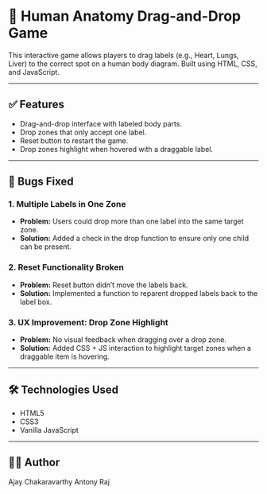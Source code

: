 # 🧩 Human Anatomy Drag-and-Drop Game

This interactive game allows players to drag labels (e.g., Heart, Lungs, Liver) to the correct spot on a human body diagram. Built using HTML, CSS, and JavaScript.

---

## ✅ Features
- Drag-and-drop interface with labeled body parts.
- Drop zones that only accept one label.
- Reset button to restart the game.
- Drop zones highlight when hovered with a draggable label.

---

## 🐛 Bugs Fixed

### 1. Multiple Labels in One Zone
- **Problem:** Users could drop more than one label into the same target zone.
- **Solution:** Added a check in the drop function to ensure only one child can be present.

### 2. Reset Functionality Broken
- **Problem:** Reset button didn’t move the labels back.
- **Solution:** Implemented a function to reparent dropped labels back to the label box.

### 3. UX Improvement: Drop Zone Highlight
- **Problem:** No visual feedback when dragging over a drop zone.
- **Solution:** Added CSS + JS interaction to highlight target zones when a draggable item is hovering.

---

## 🛠 Technologies Used
- HTML5
- CSS3
- Vanilla JavaScript

---

## 👨‍🏫 Author
Ajay Chakaravarthy Antony Raj  

